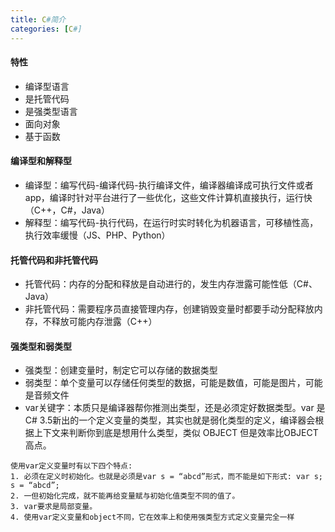 ```yaml
---
title: C#简介
categories: [C#]
---
```


#### 特性
- 编译型语言
- 是托管代码
- 是强类型语言
- 面向对象
- 基于函数

#### 编译型和解释型
- 编译型：编写代码-编译代码-执行编译文件，编译器编译成可执行文件或者app，编译时针对平台进行了一些优化，这些文件计算机直接执行，运行快（C++，C#，Java）
- 解释型：编写代码-执行代码，在运行时实时转化为机器语言，可移植性高，执行效率缓慢（JS、PHP、Python）

#### 托管代码和非托管代码
- 托管代码：内存的分配和释放是自动进行的，发生内存泄露可能性低（C#、Java）
- 非托管代码：需要程序员直接管理内存，创建销毁变量时都要手动分配释放内存，不释放可能内存泄露（C++）

#### 强类型和弱类型
- 强类型：创建变量时，制定它可以存储的数据类型
- 弱类型：单个变量可以存储任何类型的数据，可能是数值，可能是图片，可能是音频文件
- var关键字：本质只是编译器帮你推测出类型，还是必须定好数据类型。var 是C# 3.5新出的一个定义变量的类型，其实也就是弱化类型的定义，编译器会根据上下文来判断你到底是想用什么类型，类似 OBJECT 但是效率比OBJECT高点。
```
使用var定义变量时有以下四个特点:
1. 必须在定义时初始化。也就是必须是var s = “abcd”形式，而不能是如下形式: var s; s = “abcd”;
2. 一但初始化完成，就不能再给变量赋与初始化值类型不同的值了。
3. var要求是局部变量。
4. 使用var定义变量和object不同，它在效率上和使用强类型方式定义变量完全一样
```

